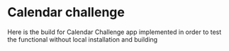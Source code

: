 # Calendar challenge
Here is the build for Calendar Challenge app implemented in order to test the functional without local installation and building
